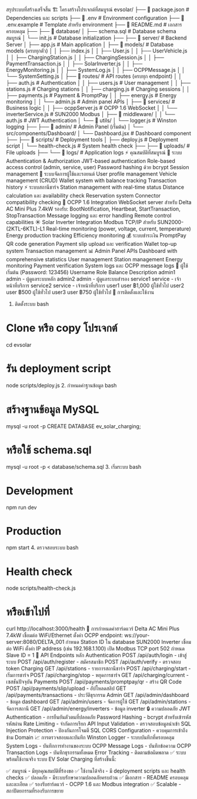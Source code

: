 สรุประบบที่สร้างเสร็จสิ้น
🏗️ โครงสร้างโปรเจกต์ที่สมบูรณ์
evsolar/
├── 📄 package.json              # Dependencies และ scripts
├── 📄 .env                      # Environment configuration
├── 📄 .env.example             # Template สำหรับ environment
├── 📄 README.md                # เอกสารครอบคลุม
├── 
├── 📁 database/
│   ├── schema.sql              # Database schema สมบูรณ์
│   └── init.js                 # Database initialization
├── 
├── 📁 server/                  # Backend Server
│   ├── app.js                  # Main application
│   ├── 📁 models/              # Database models (ครบทุกตัว)
│   │   ├── index.js
│   │   ├── User.js
│   │   ├── UserVehicle.js
│   │   ├── ChargingStation.js
│   │   ├── ChargingSession.js
│   │   ├── PaymentTransaction.js
│   │   ├── SolarInverter.js
│   │   ├── EnergyMonitoring.js
│   │   ├── SystemLog.js
│   │   ├── OCPPMessage.js
│   │   └── SystemSetting.js
│   ├── 📁 routes/              # API routes (ครบทุก endpoint)
│   │   ├── auth.js             # Authentication
│   │   ├── users.js            # User management
│   │   ├── stations.js         # Charging stations
│   │   ├── charging.js         # Charging sessions
│   │   ├── payments.js         # Payment & PromptPay
│   │   ├── energy.js           # Energy monitoring
│   │   └── admin.js            # Admin panel APIs
│   ├── 📁 services/            # Business logic
│   │   ├── ocppServer.js       # OCPP 1.6 WebSocket
│   │   └── inverterService.js  # SUN2000 Modbus
│   ├── 📁 middleware/
│   │   └── auth.js             # JWT Authentication
│   └── 📁 utils/
│       └── logger.js           # Winston logging
├── 
├── 📁 admin/                   # Admin Panel (เริ่มต้น)
│   └── src/components/Dashboard/
│       └── Dashboard.jsx       # Dashboard component
├── 
├── 📁 scripts/                 # Deployment tools
│   ├── deploy.js               # Deployment script
│   └── health-check.js         # System health check
├── 
├── 📁 uploads/                 # File uploads
├── └── 📁 logs/               # Application logs
⚡ คุณสมบัติที่สมบูรณ์
🔐 ระบบ Authentication & Authorization
JWT-based authentication
Role-based access control (admin, service, user)
Password hashing ด้วย bcrypt
Session management
🚗 ระบบจัดการผู้ใช้และรถยนต์
User profile management
Vehicle management (CRUD)
Wallet system with balance tracking
Transaction history
⚡ ระบบสถานีชาร์จ
Station management with real-time status
Distance calculation และ availability check
Reservation system
Connector compatibility checking
🔌 OCPP 1.6 Integration
WebSocket server สำหรับ Delta AC Mini Plus 7.4kW
รองรับ: BootNotification, Heartbeat, StartTransaction, StopTransaction
Message logging และ error handling
Remote control capabilities
☀️ Solar Inverter Integration
Modbus TCP/IP สำหรับ SUN2000-(2KTL-6KTL)-L1
Real-time monitoring (power, voltage, current, temperature)
Energy production tracking
Efficiency monitoring
💰 ระบบชำระเงิน
PromptPay QR code generation
Payment slip upload และ verification
Wallet top-up system
Transaction management
📊 Admin Panel APIs
Dashboard with comprehensive statistics
User management
Station management
Energy monitoring
Payment verification
System logs และ OCPP message logs
👥 ผู้ใช้เริ่มต้น (Password: 123456)
Username	Role	Balance	Description
admin1	admin	-	ผู้ดูแลระบบหลัก
admin2	admin	-	ผู้ดูแลระบบสำรอง
service1	service	-	เจ้าหน้าที่บริการ
service2	service	-	เจ้าหน้าที่บริการ
user1	user	฿1,000	ผู้ใช้ทั่วไป
user2	user	฿500	ผู้ใช้ทั่วไป
user3	user	฿750	ผู้ใช้ทั่วไป
🚀 การติดตั้งและใช้งาน
1. ติดตั้งระบบ
bash
# Clone หรือ copy โปรเจกต์
cd evsolar

# รัน deployment script
node scripts/deploy.js
2. กำหนดค่าฐานข้อมูล
bash
# สร้างฐานข้อมูล MySQL
mysql -u root -p
CREATE DATABASE ev_solar_charging;

# หรือใช้ schema.sql
mysql -u root -p < database/schema.sql
3. เริ่มระบบ
bash
# Development
npm run dev

# Production
npm start
4. ตรวจสอบระบบ
bash
# Health check
node scripts/health-check.js

# หรือเข้าไปที่
curl http://localhost:3000/health
🔧 การกำหนดค่าฮาร์ดแวร์
Delta AC Mini Plus 7.4kW
เชื่อมต่อ WiFi/Ethernet
ตั้งค่า OCPP endpoint: ws://your-server:8080/DELTA_001
กำหนด Station ID ใน database
SUN2000 Inverter
เชื่อมต่อ WiFi
ตั้งค่า IP address (เช่น 192.168.1.100)
เปิด Modbus TCP port 502
กำหนด Slave ID = 1
📡 API Endpoints หลัก
Authentication
POST /api/auth/login - เข้าสู่ระบบ
POST /api/auth/register - สมัครสมาชิก
POST /api/auth/verify - ตรวจสอบ token
Charging
GET /api/stations - รายการสถานีชาร์จ
POST /api/charging/start - เริ่มการชาร์จ
POST /api/charging/stop - หยุดการชาร์จ
GET /api/charging/current - เซสชันปัจจุบัน
Payments
POST /api/payments/promptpay/qr - สร้าง QR Code
POST /api/payments/slip/upload - อัปโหลดสลิป
GET /api/payments/transactions - ประวัติธุรกรรม
Admin
GET /api/admin/dashboard - ข้อมูล dashboard
GET /api/admin/users - จัดการผู้ใช้
GET /api/admin/stations - จัดการสถานี
GET /api/admin/energy/inverters - ข้อมูล inverter
🔒 ความปลอดภัย
JWT Authentication - การยืนยันตัวตนที่ปลอดภัย
Password Hashing - bcrypt สำหรับเข้ารหัสรหัสผ่าน
Rate Limiting - จำกัดการเรียก API
Input Validation - ตรวจสอบข้อมูลนำเข้า
SQL Injection Protection - ป้องกันการโจมตี SQL
CORS Configuration - ควบคุมการเข้าถึงข้าม Domain
📈 การตรวจสอบและบันทึก
Winston Logger - ระบบบันทึกที่ครอบคลุม
System Logs - บันทึกการทำงานของระบบ
OCPP Message Logs - บันทึกข้อความ OCPP
Transaction Logs - บันทึกธุรกรรมทั้งหมด
Error Tracking - ติดตามข้อผิดพลาด
✅ ระบบพร้อมใช้งานจริง
ระบบ EV Solar Charging ที่สร้างขึ้นนี้:

✅ สมบูรณ์ - มีทุกคุณสมบัติที่ร้องขอ
✅ ใช้งานได้จริง - มี deployment scripts และ health checks
✅ ปลอดภัย - มีระบบรักษาความปลอดภัยครบถ้วน
✅ มีเอกสาร - README ครอบคลุมและละเอียด
✅ รองรับฮาร์ดแวร์ - OCPP 1.6 และ Modbus integration
✅ Scalable - สถาปัตยกรรมที่รองรับการขยาย
